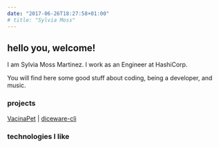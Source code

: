 ```yaml
---
date: "2017-06-26T18:27:58+01:00"
# title: "Sylvia Moss"
---
```


<link rel="stylesheet" href="https://use.fontawesome.com/releases/v5.4.1/css/all.css" integrity="sha384-5sAR7xN1Nv6T6+dT2mhtzEpVJvfS3NScPQTrOxhwjIuvcA67KV2R5Jz6kr4abQsz" crossorigin="anonymous">
<link href='//cdn.jsdelivr.net/devicons/1.8.0/css/devicons.min.css' rel='stylesheet'>
<link rel="stylesheet" href="https://cdn.rawgit.com/konpa/devicon/df6431e323547add1b4cf45992913f15286456d3/devicon.min.css">
<link rel="stylesheet" type="text/css" href="home.css">
<link rel="stylesheet" href="https://cdnjs.cloudflare.com/ajax/libs/font-awesome/4.7.0/css/font-awesome.min.css">

<h2>hello you, welcome!</h2>

I am Sylvia Moss Martinez. I work as an Engineer at HashiCorp. 

You will find here some good stuff about coding, being a developer, and music. 


<div id="social-icons">
    <a href="https://soundcloud.com/sylviamoss">
      <i class="fa fa-soundcloud"></i>
    </a>
    <a href="https://www.linkedin.com/in/sylviamossm/">
      <i class="fab fa-linkedin-in"></i>
    </a>
    <a href="https://github.com/sylviamoss">
      <i class="fab fa-github"></i>
    </a>
    <!-- <a href="https://github.com/sylviamoss/sylviamoss.github.io/raw/master/SylviaMossResume.pdf" title="Resume">
      <i class="fas fa-download"></i>
    </a> -->
</div>

### projects
[VacinaPet](https://vacinapet.com) |
[diceware-cli](https://github.com/sylviamoss/diceware-cli)   


<h3 id="technologies">technologies I like</h3>
<div id="technologies-icons">
  <i class="devicon-go-plain" title="Golang"></i>
  <i class="devicon-react-original"></i>
  <i class="fab fa-docker" title="Docker"></i>
  <i class="fab fa-aws" title="AWS"></i>
  <!-- <i class="devicon-heroku-original"></i> -->
  <i class="devicon-mongodb-plain"></i>
</div>